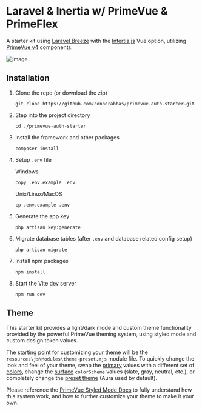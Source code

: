 # Laravel & Inertia w/ PrimeVue & PrimeFlex
A starter kit using [Laravel Breeze](https://laravel.com/docs/master/starter-kits#laravel-breeze) with the [Intertia.js](https://inertiajs.com/) Vue option, utilizing [PrimeVue v4](https://primevue.org/) components.

![image](https://github.com/connorabbas/primevue-auth-starter/assets/89364288/885d23da-3735-4e53-9bd1-6f9e4b126a5b)

## Installation 
1. Clone the repo (or download the zip)
   ```
   git clone https://github.com/connorabbas/primevue-auth-starter.git
   ```

2. Step into the project directory
   ```
   cd ./primevue-auth-starter
   ```

3. Install the framework and other packages
   ```
   composer install
   ```

3. Setup `.env` file

   Windows
   ```
   copy .env.example .env
   ```
   Unix/Linux/MacOS
   ```
   cp .env.example .env
   ```

4. Generate the app key
   ```
   php artisan key:generate
   ```

5. Migrate database tables (after `.env` and database related config setup)
   ```
   php artisan migrate
   ```

6. Install npm packages
   ```
   npm install
   ```

7. Start the Vite dev server
   ```
   npm run dev
   ```

## Theme
This starter kit provides a light/dark mode and custom theme functionality provided by the powerful PrimeVue theming system, using styled mode and custom design token values.

The starting point for customizing your theme will be the `resources\js\Modules\theme-preset.mjs` module file. To quickly change the look and feel of your theme, swap the [primary](https://primevue.org/theming/styled/#primary) values with a different set of [colors](https://primevue.org/theming/styled/#colors), change the [surface](https://primevue.org/theming/styled/#surface) `colorScheme` values (slate, gray, neutral, etc.), or completely change the [preset theme](https://primevue.org/theming/styled/#presets) (Aura used by default).

Please reference the [PrimeVue Styled Mode Docs](https://primevue.org/theming/styled/) to fully understand how this system work, and how to further customize your theme to make it your own.
